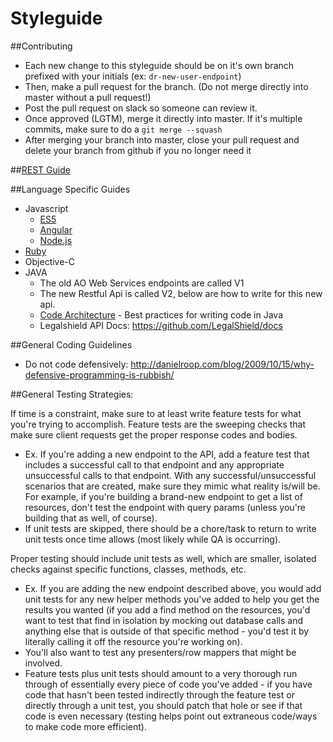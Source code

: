 # Styleguide

##Contributing
- Each new change to this styleguide should be on it's own branch prefixed with your initials (ex: `dr-new-user-endpoint`)
- Then, make a pull request for the branch. (Do not merge directly into master without a pull request!)
- Post the pull request on slack so someone can review it.
- Once approved (LGTM), merge it directly into master. If it's multiple commits, make sure to do a `git merge --squash`
- After merging your branch into master, close your pull request and delete your branch from github if you no longer need it

##[REST Guide](/restful-guide.md)

##Language Specific Guides
+ Javascript
  - [ES5](https://github.com/airbnb/javascript/tree/master/es5)
  - [Angular](https://github.com/johnpapa/angular-styleguide)
  - [Node.js](https://github.com/RisingStack/node-style-guide)
+ [Ruby](https://github.com/bbatsov/ruby-style-guide)
+ Objective-C
+ JAVA
  - The old AO Web Services endpoints are called V1
  - The new Restful Api is called V2, below are how to write for this new api.
  - [Code Architecture](/java/code-architecture.md) - Best practices for writing code in Java 
  - Legalshield API Docs: https://github.com/LegalShield/docs

##General Coding Guidelines
- Do not code defensively: http://danielroop.com/blog/2009/10/15/why-defensive-programming-is-rubbish/

##General Testing Strategies:

If time is a constraint, make sure to at least write feature tests for what you're trying to accomplish. Feature tests are the sweeping checks that make sure client requests get the proper response codes and bodies. 
- Ex. If you're adding a new endpoint to the API, add a feature test that includes a successful call to that endpoint and any appropriate unsuccessful calls to that endpoint. With any successful/unsuccessful scenarios that are created, make sure they mimic what reality is/will be. For example, if you're building a brand-new endpoint to get a list of resources, don't test the endpoint with query params (unless you're building that as well, of course). 
- If unit tests are skipped, there should be a chore/task to return to write unit tests once time allows (most likely while QA is occurring).

Proper testing should include unit tests as well, which are smaller, isolated checks against specific functions, classes, methods, etc. 
- Ex. If you are adding the new endpoint described above, you would add unit tests for any new helper methods you've added to help you get the results you wanted (if you add a find method on the resources, you'd want to test that find in isolation by mocking out database calls and anything else that is outside of that specific method - you'd test it by literally calling it off the resource you're working on). 
- You'll also want to test any presenters/row mappers that might be involved. 
- Feature tests plus unit tests should amount to a very thorough run through of essentially every piece of code you've added - if you have code that hasn't been tested indirectly through the feature test or directly through a unit test, you should patch that hole or see if that code is even necessary (testing helps point out extraneous code/ways to make code more efficient).
